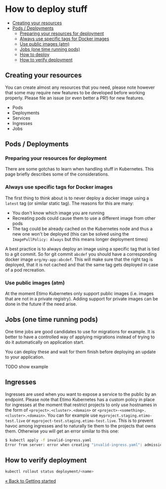 # How to deploy stuff

<!-- vscode-markdown-toc -->

- [Creating your resources](#creating-your-resources)
- [Pods / Deployments](#pods-/-deployments)
  - [Preparing your resources for deployment](#preparing-your-resources-for-deployment)
  - [Always use specific tags for Docker images](#always-use-specific-tags-for-docker-images)
  - [Use public images (atm)](<#use-public-images-(atm)>)
  - [Jobs (one time running pods)](<#jobs-(one-time-running-pods)>)
  - [How to deploy](#how-to-deploy)
  - [How to verify deployment](#how-to-verify-deployment)

<!-- vscode-markdown-toc-config
	numbering=false
	autoSave=true
	/vscode-markdown-toc-config -->
<!-- /vscode-markdown-toc -->

## <a name='creating-your-resources'></a>Creating your resources

You can create almost any resources that you need, please note however that some may require new features to be developed before working properly. Please file an issue (or even better a PR!) for new features.

- Pods
- Deployments
- Services
- Ingresses
- Jobs

## <a name='pods-/-deployments'></a>Pods / Deployments

### <a name='preparing-your-resources-for-deployment'></a>Preparing your resources for deployment

There are some gotchas to learn when handling stuff in Kubernetes. This page briefly describes some of the considerations.

### <a name='always-use-specific-tags-for-docker-images'></a>Always use specific tags for Docker images

The first thing to think about is to never deploy a docker image using a `latest` tag (or similar static tag). The reasons for this are many:

- You don't know which image you are running
- Recreating pods could cause them to use a different image from other pods
- The tag could be already cached on the Kubernetes node and thus a new one won't be deployed (this can be solved using the `ImagePullPolicy: Always` but this means longer deployment times)

A best practice is to always deploy an image using a specific tag that is tied to a git commit. So for git commit `abcdef` you should have a corresponding docker image `org/my-app:abcdef`. This will make sure that the right tag is deployed, that it is not cached and that the same tag gets deployed in case of a pod recreation.

### <a name='use-public-images-(atm)'></a>Use public images (atm)

At the moment Etimo Kubernetes only support public images (i.e. images that are not in a private registry). Adding support for private images can be done in the future if the need arise.

## <a name='jobs-(one-time-running-pods)'></a>Jobs (one time running pods)

One time jobs are good candidates to use for migrations for example. It is better to have a controlled way of applying migrations instead of trying to do it automatically on application start.

You can deploy these and wait for them finish before deploying an update to your application.

TODO show example

## Ingresses

Ingresses are used when you want to expose a service to the public by an endpoint. Please note that Etimo Kubernetes has a custom policy in place for ingresses at the moment that restrict projects to only use hostnames in the form of `<project>.<cluster>.<domain>` or `<project>-<something>.<cluster>.<domain>`. You can for example use `myproject.staging.etimo-test.live` or `myproject-test.staging.etimo-test.live`. This is to prevent havoc among ingresses and to naturally tie them to the projects that owns them. Otherwise you will get an error similar to this one:

```bash
$ kubectl apply -f invalid-ingress.yaml
Error from server: error when creating "invalid-ingress.yaml": admission webhook "admission-server.default.svc" denied the request: ingress host must be default.staging.etimo-test.live or default-<something>.staging.etimo-test.live
```

## <a name='how-to-verify-deployment'></a>How to verify deployment

```bash
kubectl rollout status deployment/<name>
```

[« Back to Getting started](./Host_GettingStarted.md)

